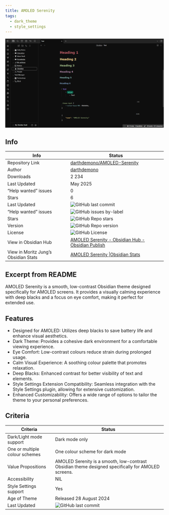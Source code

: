 ```yaml
---
title: AMOLED Serenity
tags:
  - dark_theme
  - style_settings
---
```


![AMOLED Serenity Theme Screenshot](https://raw.githubusercontent.com/darthdemono/AMOLED-Serenity/refs/heads/main/AMOLED-Serenity.png)

## Info

|Info|Status|
|---|---|
|Repository Link|[darthdemono/AMOLED-Serenity](https://github.com/darthdemono/AMOLED-Serenity)|
|Author|[darthdemono](https://github.com/darthdemono)|
|Downloads|2 234|
|Last Updated|May 2025|
|“Help wanted” issues|0|
|Stars|6|
|Last Updated|![GitHub last commit](https://img.shields.io/github/last-commit/darthdemono/AMOLED-Serenity?color=573E7A&amp;label=last%20update&amp;logo=github&amp;style=for-the-badge)|
|“Help wanted” issues|![GitHub issues by-label](https://img.shields.io/github/issues/darthdemono/AMOLED-Serenity/help%20wanted?color=573E7A&amp;logo=github&amp;style=for-the-badge)|
|Stars|![GitHub Repo stars](https://img.shields.io/github/stars/darthdemono/AMOLED-Serenity?color=573E7A&amp;logo=github&amp;style=for-the-badge)|
|Version|![GitHub Repo version](https://img.shields.io/github/v/release/darthdemono/AMOLED-Serenity?color=573E7A&amp;logo=github&amp;style=for-the-badge&sort=semver)|
|License|![GitHub License](https://img.shields.io/github/license/darthdemono/AMOLED-Serenity?style=for-the-badge)|
|View in Obsidian Hub|[AMOLED Serenity \- Obsidian Hub \- Obsidian Publish](https://publish.obsidian.md/hub/02+-+Community+Expansions/02.05+All+Community+Expansions/Themes/AMOLED+Serenity)|
|View in Moritz Jung’s Obsidian Stats|[AMOLED Serenity \|Obsidian Stats](https://www.moritzjung.dev/obsidian-stats/themes/amoled-serenity/)|

## Excerpt from README

AMOLED Serenity is a smooth, low-contrast Obsidian theme designed specifically for AMOLED screens. It provides a visually calming experience with deep blacks and a focus on eye comfort, making it perfect for extended use.

## Features

- Designed for AMOLED: Utilizes deep blacks to save battery life and enhance visual aesthetics.
- Dark Theme: Provides a cohesive dark environment for a comfortable viewing experience.
- Eye Comfort: Low-contrast colours reduce strain during prolonged usage.
- Calm Visual Experience: A soothing colour palette that promotes relaxation.
- Deep Blacks: Enhanced contrast for better visibility of text and elements.
- Style Settings Extension Compatibility: Seamless integration with the Style Settings plugin, allowing for extensive customization.
- Enhanced Customizability: Offers a wide range of options to tailor the theme to your personal preferences.

## Criteria

|Criteria|Status|
|---|---|
|Dark/Light mode support|Dark mode only|
|One or multiple colour schemes|One colour scheme for dark mode|
|Value Propositions|AMOLED Serenity is a smooth, low-contrast Obsidian theme designed specifically for AMOLED screens.|
|Accessibility|NIL|
|Style Settings support|Yes|
|Age of Theme|Released 28 August 2024|
|Last Updated|![GitHub last commit](https://img.shields.io/github/last-commit/darthdemono/AMOLED-Serenity?color=573E7A&amp;label=last%20update&amp;logo=github&amp;style=for-the-badge)|
